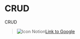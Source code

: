 # CRUD
CRUD

>![Icon Notion](https://img.shields.io/badge/Notion-000000?style=for-the-badge&logo=notion&logoColor=white)[Link to Google](https://www.google.coms)